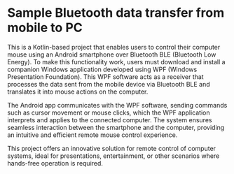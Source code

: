 # Sample Bluetooth data transfer from mobile to PC
This is a Kotlin-based project that enables users to control their computer mouse using an Android smartphone over Bluetooth BLE (Bluetooth Low Energy). To make this functionality work, users must download and install a companion Windows application developed using WPF (Windows Presentation Foundation). This WPF software acts as a receiver that processes the data sent from the mobile device via Bluetooth BLE and translates it into mouse actions on the computer.

The Android app communicates with the WPF software, sending commands such as cursor movement or mouse clicks, which the WPF application interprets and applies to the connected computer. The system ensures seamless interaction between the smartphone and the computer, providing an intuitive and efficient remote mouse control experience.

This project offers an innovative solution for remote control of computer systems, ideal for presentations, entertainment, or other scenarios where hands-free operation is required.








